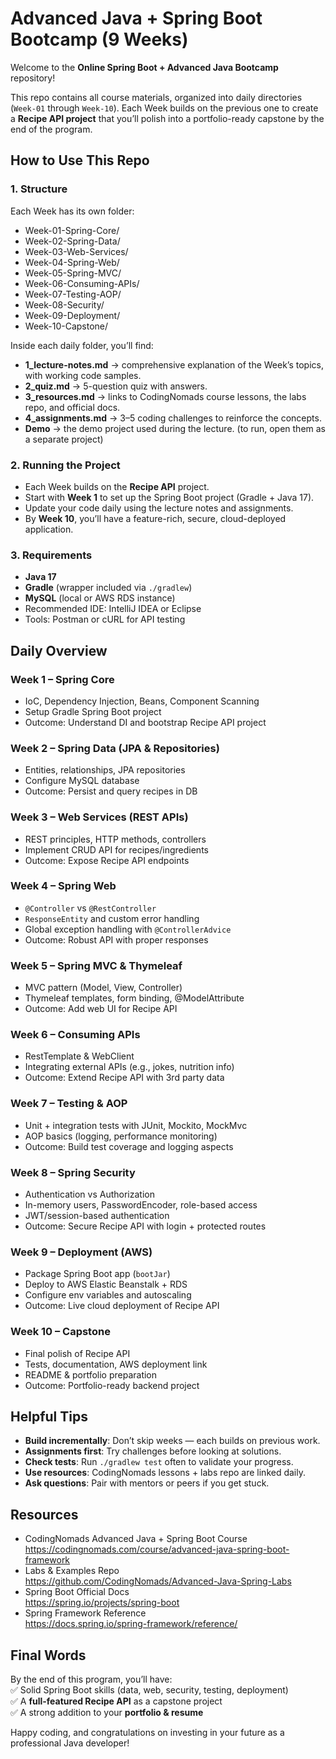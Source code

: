 # Advanced Java + Spring Boot Bootcamp (9 Weeks)

Welcome to the **Online Spring Boot + Advanced Java Bootcamp** repository!  

This repo contains all course materials, organized into daily directories (`Week-01` through `Week-10`). Each Week builds on the previous one to create a **Recipe API project** that you’ll polish into a portfolio-ready capstone by the end of the program.

## How to Use This Repo

### 1. Structure
Each Week has its own folder:
* Week-01-Spring-Core/
* Week-02-Spring-Data/
* Week-03-Web-Services/
* Week-04-Spring-Web/
* Week-05-Spring-MVC/
* Week-06-Consuming-APIs/
* Week-07-Testing-AOP/
* Week-08-Security/
* Week-09-Deployment/
* Week-10-Capstone/


Inside each daily folder, you’ll find:
- **1_lecture-notes.md** → comprehensive explanation of the Week’s topics, with working code samples.
- **2_quiz.md** → 5-question quiz with answers.
- **3_resources.md** → links to CodingNomads course lessons, the labs repo, and official docs.
- **4_assignments.md** → 3–5 coding challenges to reinforce the concepts.
- **Demo** → the demo project used during the lecture. (to run, open them as a separate project) 


### 2. Running the Project
- Each Week builds on the **Recipe API** project.  
- Start with **Week 1** to set up the Spring Boot project (Gradle + Java 17).  
- Update your code daily using the lecture notes and assignments.  
- By **Week 10**, you’ll have a feature-rich, secure, cloud-deployed application.

### 3. Requirements
- **Java 17**  
- **Gradle** (wrapper included via `./gradlew`)  
- **MySQL** (local or AWS RDS instance)  
- Recommended IDE: IntelliJ IDEA or Eclipse  
- Tools: Postman or cURL for API testing

## Daily Overview

### **Week 1 – Spring Core**
- IoC, Dependency Injection, Beans, Component Scanning  
- Setup Gradle Spring Boot project  
- Outcome: Understand DI and bootstrap Recipe API project  

### **Week 2 – Spring Data (JPA & Repositories)**
- Entities, relationships, JPA repositories  
- Configure MySQL database  
- Outcome: Persist and query recipes in DB  

### **Week 3 – Web Services (REST APIs)**
- REST principles, HTTP methods, controllers  
- Implement CRUD API for recipes/ingredients  
- Outcome: Expose Recipe API endpoints  

### **Week 4 – Spring Web**
- `@Controller` vs `@RestController`  
- `ResponseEntity` and custom error handling  
- Global exception handling with `@ControllerAdvice`  
- Outcome: Robust API with proper responses  

### **Week 5 – Spring MVC & Thymeleaf**
- MVC pattern (Model, View, Controller)  
- Thymeleaf templates, form binding, @ModelAttribute  
- Outcome: Add web UI for Recipe API  

### **Week 6 – Consuming APIs**
- RestTemplate & WebClient  
- Integrating external APIs (e.g., jokes, nutrition info)  
- Outcome: Extend Recipe API with 3rd party data  

### **Week 7 – Testing & AOP**
- Unit + integration tests with JUnit, Mockito, MockMvc  
- AOP basics (logging, performance monitoring)  
- Outcome: Build test coverage and logging aspects  

### **Week 8 – Spring Security**
- Authentication vs Authorization  
- In-memory users, PasswordEncoder, role-based access  
- JWT/session-based authentication  
- Outcome: Secure Recipe API with login + protected routes  

### **Week 9 – Deployment (AWS)**
- Package Spring Boot app (`bootJar`)  
- Deploy to AWS Elastic Beanstalk + RDS  
- Configure env variables and autoscaling  
- Outcome: Live cloud deployment of Recipe API  

### **Week 10 – Capstone**
- Final polish of Recipe API  
- Tests, documentation, AWS deployment link  
- README & portfolio preparation  
- Outcome: Portfolio-ready backend project  

## Helpful Tips

- **Build incrementally**: Don’t skip weeks — each builds on previous work.  
- **Assignments first**: Try challenges before looking at solutions.  
- **Check tests**: Run `./gradlew test` often to validate your progress.  
- **Use resources**: CodingNomads lessons + labs repo are linked daily.  
- **Ask questions**: Pair with mentors or peers if you get stuck.  

## Resources

- CodingNomads Advanced Java + Spring Boot Course  
  https://codingnomads.com/course/advanced-java-spring-boot-framework  
- Labs & Examples Repo  
  https://github.com/CodingNomads/Advanced-Java-Spring-Labs  
- Spring Boot Official Docs  
  https://spring.io/projects/spring-boot  
- Spring Framework Reference  
  https://docs.spring.io/spring-framework/reference/  

## Final Words

By the end of this program, you’ll have:  
✅ Solid Spring Boot skills (data, web, security, testing, deployment)  
✅ A **full-featured Recipe API** as a capstone project  
✅ A strong addition to your **portfolio & resume**  

Happy coding, and congratulations on investing in your future as a professional Java developer! 

